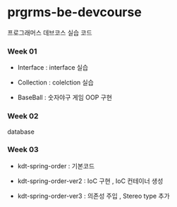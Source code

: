 # prgrms-be-devcourse
프로그래머스 데브코스 실습 코드

### Week 01

- Interface
  : interface 실습

- Collection
  : colelction 실습

- BaseBall 
  : 숫자야구 게임 OOP 구현

### Week 02
database

### Week 03

- kdt-spring-order
  : 기본코드

- kdt-spring-order-ver2
  : IoC 구현 , IoC 컨테이너 생성

- kdt-spring-order-ver3
  : 의존성 주입 , Stereo type 추가